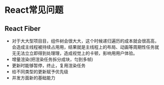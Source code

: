 # React常见问题

## React Fiber

- 对于⼤大型项⽬目，组件树会很⼤大，这个时候递归遍历的成本就会很⾼高，会造成主线程被持续占⽤用，结果就是主线程上的布局、动画等周期性任务就⽆无法⽴立即得到处理理，造成视觉上的卡顿，影响⽤用户体验。
- 增量渲染(把渲染任务拆分成块，匀到多帧)
- 更新时能够暂停，终⽌，复⽤渲染任务
- 给不同类型的更新赋予优先级
- 并发⽅面新的基础能⼒
